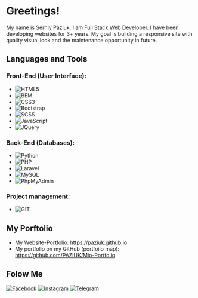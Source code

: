 # Greetings!

My name is Serhiy Paziuk. I am Full Stack Web Developer. I have been developing websites for 3+ years. My goal is building a responsive site with quality visual look and the maintenance opportunity in future.

## Languages and Tools
### Front-End (User Interface):
  - ![HTML5](https://img.shields.io/badge/-HTML5-ffffff?style=for-the-badge&logo=html5)
  - ![BEM](https://img.shields.io/badge/-BEM-052534?style=for-the-badge&logo=bem)
  - ![CSS3](https://img.shields.io/badge/-CSS3-264de4?style=for-the-badge&logo=css3)
  - ![Bootstrap](https://img.shields.io/badge/-Bootstrap-ffffff?style=for-the-badge&logo=bootstrap)
  - ![SCSS](https://img.shields.io/badge/-SASS/SCSS-264de4?style=for-the-badge&logo=sass)
  - ![JavaScript](https://img.shields.io/badge/-JavaScript-ffffff?style=for-the-badge&logo=javascript)
  - ![JQuery](https://img.shields.io/badge/-JQuery-264de4?style=for-the-badge&logo=jquery)
### Back-End (Databases):
  - ![Python](https://img.shields.io/badge/-Python-ffdf5a?style=for-the-badge&logo=python)
  - ![PHP](https://img.shields.io/badge/-PHP-090909?style=for-the-badge&logo=php)
  - ![Laravel](https://img.shields.io/badge/-Laravel-090909?style=for-the-badge&logo=laravel)
  - ![MySQL](https://img.shields.io/badge/-MySQL-ffffff?style=for-the-badge&logo=mysql)
  - ![PhpMyAdmin](https://img.shields.io/badge/-PhpMyAdmin-ffffff?style=for-the-badge&logo=phpmyadmin)
### Project management:
  - ![GIT](https://img.shields.io/badge/-GIT-ffffff?style=for-the-badge&logo=git)

## My Porftolio
  - My Website-Portfolio: https://paziuk.github.io
  - My portfolio on my GitHub (portfoilo map): https://github.com/PAZIUK/Mio-Portfolio


## Folow Me
[![Facebook](https://img.shields.io/badge/-Facebook-090909?style=for-the-badge&logo=facebook)](https://www.facebook.com/paziuk.17)
[![Instagram](https://img.shields.io/badge/-Instagram-090909?style=for-the-badge&logo=instagram)](https://www.instagram.com/paziuk.17)
[![Telegram](https://img.shields.io/badge/-Telegram-090909?style=for-the-badge&logo=telegram)](https://t.me/Paziuk17)
